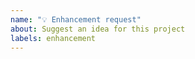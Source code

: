 ```yaml
---
name: "💡 Enhancement request"
about: Suggest an idea for this project
labels: enhancement
---
```


<!--
1. Describe the enhancement and why you think it is needed.
-->

<!--
2. Ask @miq-bot to apply additional labels, reviewers, or assignees.
   (As described in https://github.com/ManageIQ/miq_bot#requested-tasks)
   e.g. `@miq-bot add-label label_name`
        `@miq-bot add-reviewer @name`
-->
